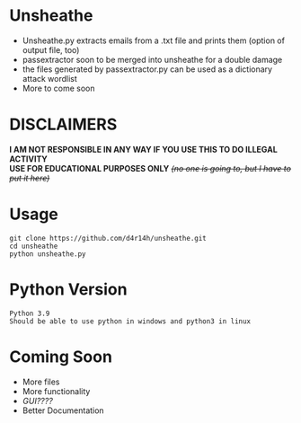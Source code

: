 # Unsheathe
- Unsheathe.py extracts emails from a .txt file and prints them (option of output file, too)  
- passextractor soon to be merged into unsheathe for a double damage  
- the files generated by passextractor.py can be used as a dictionary attack wordlist  
- More to come soon

# DISCLAIMERS
**I AM NOT RESPONSIBLE IN ANY WAY IF YOU USE THIS TO DO ILLEGAL ACTIVITY  
USE FOR EDUCATIONAL PURPOSES ONLY** *~~(no one is going to, but I have to put it here)~~*  
  
  
  
  
# Usage
```
git clone https://github.com/d4r14h/unsheathe.git
cd unsheathe
python unsheathe.py
```  

# Python Version
```
Python 3.9
Should be able to use python in windows and python3 in linux
```  

# Coming Soon
- More files  
- More functionality  
- *GUI????*  
- Better Documentation
